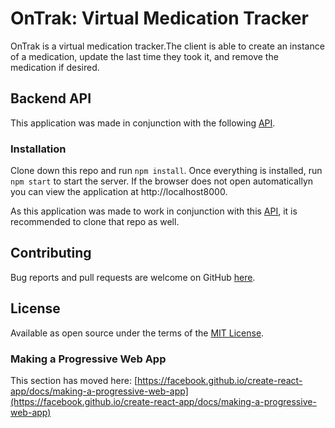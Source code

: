 #  OnTrak: Virtual Medication Tracker

OnTrak is a virtual medication tracker.The client is able to create an instance of a medication, update the last time they took it, and remove the medication if desired. 

## Backend API

This application was made in conjunction with the following [API](https://github.com/andresanunezt/medication-tracker-backend).


### Installation
 Clone down this repo and run `npm install`.
Once everything is installed, run `npm start` to start the server. If the browser does not open automaticallyn you can view the application at http://localhost8000.

As this application was made to work in conjunction with this [API](https://github.com/andresanunezt/medication-tracker-backend), it is recommended to clone that repo as well. 



## Contributing
Bug reports and pull requests are welcome on GitHub [here](https://github.com/andresanunezt/medication-tracker-frontend).

## License

Available as open source under the terms of the [MIT License](https://opensource.org/licenses/MIT).





### Making a Progressive Web App

This section has moved here: [https://facebook.github.io/create-react-app/docs/making-a-progressive-web-app](https://facebook.github.io/create-react-app/docs/making-a-progressive-web-app)




